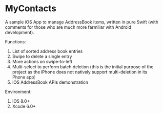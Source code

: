 MyContacts
==========

A sample iOS App to manage AddressBook items, written in pure Swift (with comments for those who are much more farmiliar with Android development).

Functions:

1. List of sorted address book entries
2. Swipe to delete a single entry
3. More actions on swipe-to-left
4. Multi-select to perform batch deletion (this is the initial purpose of the project as the iPhone does not natively support multi-deletion in its Phone app)
5. iOS AddressBook APIs demonstration

Environment:

1. iOS 8.0+
2. Xcode 6.0+ 
